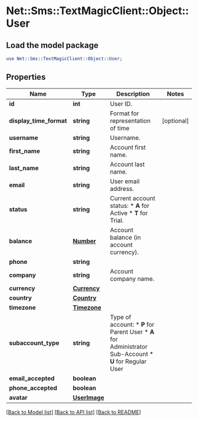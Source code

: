 # Net::Sms::TextMagicClient::Object::User

## Load the model package
```perl
use Net::Sms::TextMagicClient::Object::User;
```

## Properties
Name | Type | Description | Notes
------------ | ------------- | ------------- | -------------
**id** | **int** | User ID. | 
**display_time_format** | **string** | Format for representation of time | [optional] 
**username** | **string** | Username. | 
**first_name** | **string** | Account first name. | 
**last_name** | **string** | Account last name. | 
**email** | **string** | User email address. | 
**status** | **string** | Current account status: * **A** for Active * **T** for Trial.  | 
**balance** | [**Number**](Number.md) | Account balance (in account currency). | 
**phone** | **string** |  | 
**company** | **string** | Account company name. | 
**currency** | [**Currency**](Currency.md) |  | 
**country** | [**Country**](Country.md) |  | 
**timezone** | [**Timezone**](Timezone.md) |  | 
**subaccount_type** | **string** | Type of account: * **P** for Parent User * **A** for Administrator Sub-Account * **U** for Regular User  | 
**email_accepted** | **boolean** |  | 
**phone_accepted** | **boolean** |  | 
**avatar** | [**UserImage**](UserImage.md) |  | 

[[Back to Model list]](../README.md#documentation-for-models) [[Back to API list]](../README.md#documentation-for-api-endpoints) [[Back to README]](../README.md)


